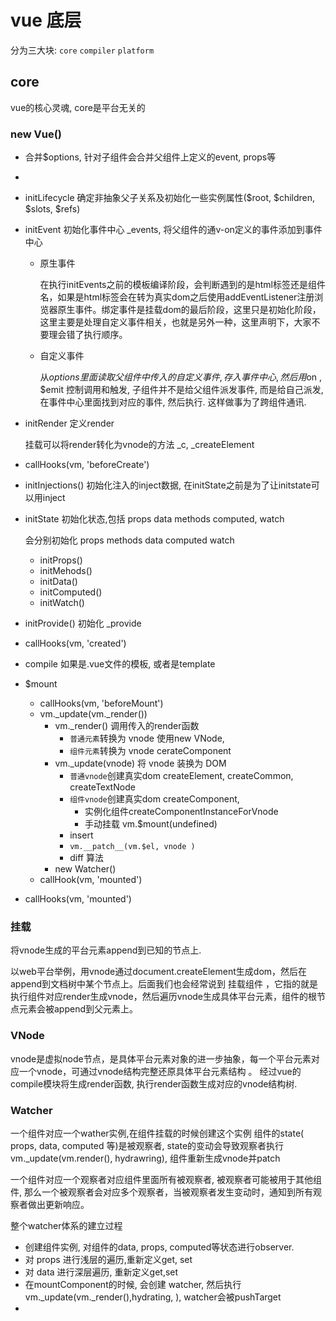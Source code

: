 
# vue 底层

分为三大块: `core` `compiler` `platform`

## core 
vue的核心灵魂, core是平台无关的

### new Vue()
- 合并$options, 针对子组件会合并父组件上定义的event, props等
- 
- initLifecycle 确定非抽象父子关系及初始化一些实例属性($root, $children, $slots, $refs)
- initEvent 初始化事件中心 _events, 将父组件的通v-on定义的事件添加到事件中心
  - 原生事件

    在执行initEvents之前的模板编译阶段，会判断遇到的是html标签还是组件名，如果是html标签会在转为真实dom之后使用addEventListener注册浏览器原生事件。绑定事件是挂载dom的最后阶段，这里只是初始化阶段，这里主要是处理自定义事件相关，也就是另外一种，这里声明下，大家不要理会错了执行顺序。

  - 自定义事件

    从$options里面读取父组件中传入的自定义事件, 存入事件中心, 然后用$on , $emit 控制调用和触发, 子组件并不是给父组件派发事件, 而是给自己派发, 在事件中心里面找到对应的事件, 然后执行. 这样做事为了跨组件通讯.

- initRender 定义render
  
  挂载可以将render转化为vnode的方法 _c, _createElement 


- callHooks(vm, 'beforeCreate')

- initInjections() 初始化注入的inject数据, 在initState之前是为了让initstate可以用inject

- initState 初始化状态,包括 props data methods computed, watch
    
    会分别初始化 props methods   data computed  watch
    - initProps()
    - initMehods()
    - initData()
    - initComputed()
    - initWatch()
- initProvide() 初始化 _provide

- callHooks(vm, 'created')

- compile 如果是.vue文件的模板, 或者是template 

- $mount
  
  - callHooks(vm, 'beforeMount')
  - vm._update(vm._render())
    - vm._render()  调用传入的render函数
      - `普通元素`转换为 vnode 使用new VNode,
      - `组件元素`转换为 vnode cerateComponent
    - vm._update(vnode)  将 vnode 装换为 DOM
      - `普通vnode`创建真实dom  createElement, createCommon, createTextNode
      - `组件vnode`创建真实dom createComponent, 
        - 实例化组件createComponentInstanceForVnode
        - 手动挂载 vm.$mount(undefined)
      - insert
      - `vm.__patch__(vm.$el, vnode )`
      - diff 算法
    - new Watcher()
  - callHook(vm, 'mounted')

  
- callHooks(vm, 'mounted')

### 挂载

将vnode生成的平台元素append到已知的节点上.

以web平台举例，用vnode通过document.createElement生成dom，然后在append到文档树中某个节点上。后面我们也会经常说到 挂载组件 ，它指的就是执行组件对应render生成vnode，然后遍历vnode生成具体平台元素，组件的根节点元素会被append到父元素上。

### VNode
vnode是虚拟node节点，是具体平台元素对象的进一步抽象，每一个平台元素对应一个vnode，可通过vnode结构完整还原具体平台元素结构 。
经过vue的compile模块将生成render函数, 执行render函数生成对应的vnode结构树.


### Watcher  
一个组件对应一个wather实例,在组件挂载的时候创建这个实例
组件的state( props, data, computed 等)是被观察者, state的变动会导致观察者执行
vm._update(vm.render(), hydrawring), 组件重新生成vnode并patch

一个组件对应一个观察者对应组件里面所有被观察者, 被观察者可能被用于其他组件, 那么一个被观察者会对应多个观察者，当被观察者发生变动时，通知到所有观察者做出更新响应。

整个watcher体系的建立过程
- 创建组件实例, 对组件的data, props, computed等状态进行observer.
- 对 props 进行浅层的遍历,重新定义get, set
- 对 data 进行深层遍历, 重新定义get,set
- 在mountComponent的时候, 会创建 watcher, 然后执行 vm._update(vm._render(),hydrating, ), watcher会被pushTarget 
- 
